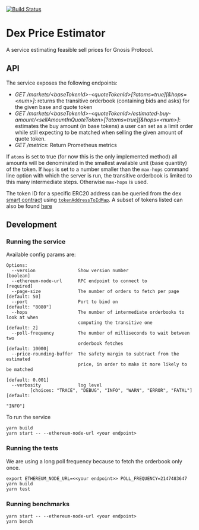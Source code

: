 [![Build Status](https://travis-ci.org/gnosis/dex-price-estimator.svg?branch=master)](https://travis-ci.org/gnosis/dex-price-estimator)

# Dex Price Estimator

A service estimating feasible sell prices for Gnosis Protocol.

## API

The service exposes the following endpoints:

- _GET /markets/\<baseTokenId>-\<quoteTokenId>[?atoms=true][&hops=\<num>]_: returns the transitive orderbook (containing bids and asks) for the given base and quote token
- _GET /markets/\<baseTokenId>-\<quoteTokenId>/estimated-buy-amount/\<sellAmountInQuoteToken>[?atoms=true][&hops=\<num>]_: estimates the buy amount (in base tokens) a user can set as a limit order while still expecting to be matched when selling the given amount of quote token.
- _GET /metrics_: Return Prometheus metrics

If `atoms` is set to true (for now this is the only implemented method) all amounts will be denominated in the smallest available unit (base quantity) of the token.
If `hops` is set to a number smaller than the `max-hops` command line option with which the server is run, the transitive orderbook is limited to this many intermediate steps. Otherwise `max-hops` is used.

The token ID for a specific ERC20 address can be queried from the dex [smart contract](https://etherscan.io/address/0x6F400810b62df8E13fded51bE75fF5393eaa841F) using [`tokenAddressToIdMap`](https://github.com/gnosis/dex-contracts/blob/master/contracts/BatchExchange.sol#L401).
A subset of tokens listed can also be found [here](https://github.com/gnosis/dex-js/blob/master/src/tokenList.json)

## Development

### Running the service

Available config params are:

```
Options:
  --version                Show version number                         [boolean]
  --ethereum-node-url      RPC endpoint to connect to                 [required]
  --page-size              The number of orders to fetch per page  [default: 50]
  --port                   Port to bind on                     [default: "8080"]
  --hops                   The number of intermediate orderbooks to look at when
                           computing the transitive one             [default: 2]
  --poll-frequency         The number of milliseconds to wait between two
                           orderbook fetches                    [default: 10000]
  --price-rounding-buffer  The safety margin to subtract from the estimated
                           price, in order to make it more likely to be matched
                                                                [default: 0.001]
  --verbosity              log level
         [choices: "TRACE", "DEBUG", "INFO", "WARN", "ERROR", "FATAL"] [default:
                                                                         "INFO"]
```

To run the service

```
yarn build
yarn start -- --ethereum-node-url <your endpoint>
```

### Running the tests

We are using a long poll frequency because to fetch the orderbook only once.

```
export ETHEREUM_NODE_URL=<<your endpoint>> POLL_FREQUENCY=2147483647
yarn build
yarn test
```

### Running benchmarks

```
yarn start -- --ethereum-node-url <your endpoint>
yarn bench
```
